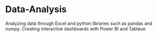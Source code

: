 # Data-Analysis
Analyzing data through Excel and python libraries such as pandas and numpy.
Creating interactive dashboards with Power BI and Tableue
